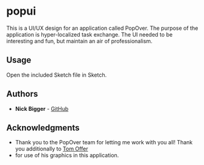 # popui
This is a UI/UX design for an application called PopOver. The purpose of the application is hyper-localized task exchange.
The UI needed to be interesting and fun, but maintain an air of professionalism.

## Usage

Open the included Sketch file in Sketch.

## Authors

* **Nick Bigger** - [GitHub](https://github.com/nbigger)

## Acknowledgments

* Thank you to the PopOver team for letting me work with you all! Thank you additionally to [Tom Offer](https://www.sketchappsources.com/contributor/tomeroffer)
* for use of his graphics in this application.
